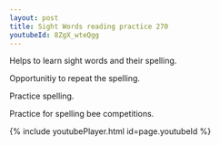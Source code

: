 ```yaml
---
layout: post
title: Sight Words reading practice 270
youtubeId: 8ZgX_wteQgg
---
```

 
 
Helps to learn sight words and their spelling.

Opportunitiy to repeat the spelling. 

Practice spelling. 
 
Practice for spelling bee competitions. 
 
{% include youtubePlayer.html id=page.youtubeId %}
 
 
